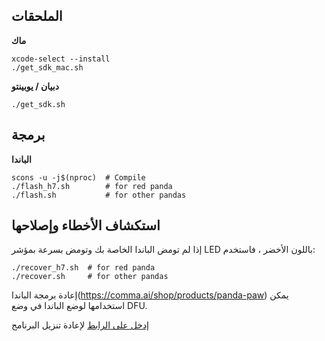 الملحقات
--------

**ماك**

```
xcode-select --install
./get_sdk_mac.sh
```

**دبيان / يوبينتو**

```
./get_sdk.sh
```


برمجة
----

**الباندا**

```
scons -u -j$(nproc)  # Compile
./flash_h7.sh        # for red panda
./flash.sh           # for other pandas
```

استكشاف الأخطاء وإصلاحها
----

إذا لم تومض الباندا الخاصة بك وتومض بسرعة بمؤشر LED باللون الأخضر ، فاستخدم:
```
./recover_h7.sh  # for red panda
./recover.sh     # for other pandas
```

إعادة برمجة الباندا(https://comma.ai/shop/products/panda-paw) يمكن استخدامها لوضع الباندا في وضع DFU.


[إدخل على الرابط](http://github.com/dsigma/dfu-util.git) لإعادة تنزيل البرنامج
